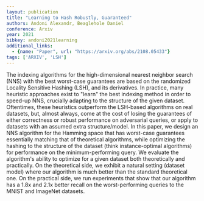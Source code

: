 ```yaml
---
layout: publication
title: "Learning to Hash Robustly, Guaranteed"
authors: Andoni Alexandr, Beaglehole Daniel
conference: Arxiv
year: 2021
bibkey: andoni2021learning
additional_links:
  - {name: "Paper", url: "https://arxiv.org/abs/2108.05433"}
tags: ['ARXIV', 'LSH']
---
```

The indexing algorithms for the high-dimensional nearest neighbor search (NNS) with the best worst-case guarantees are based on the randomized Locality Sensitive Hashing (LSH), and its derivatives. In practice, many heuristic approaches exist to "learn" the best indexing method in order to speed-up NNS, crucially adapting to the structure of the given dataset. Oftentimes, these heuristics outperform the LSH-based algorithms on real datasets, but, almost always, come at the cost of losing the guarantees of either correctness or robust performance on adversarial queries, or apply to datasets with an assumed extra structure/model. In this paper, we design an NNS algorithm for the Hamming space that has worst-case guarantees essentially matching that of theoretical algorithms, while optimizing the hashing to the structure of the dataset (think instance-optimal algorithms) for performance on the minimum-performing query. We evaluate the algorithm's ability to optimize for a given dataset both theoretically and practically. On the theoretical side, we exhibit a natural setting (dataset model) where our algorithm is much better than the standard theoretical one. On the practical side, we run experiments that show that our algorithm has a 1.8x and 2.1x better recall on the worst-performing queries to the MNIST and ImageNet datasets.